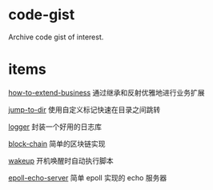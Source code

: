 # code-gist
Archive code gist of interest.

# items

[how-to-extend-business](./Cpp/how-to-extend-business) 通过继承和反射优雅地进行业务扩展

[jump-to-dir](./Shell/jump-to-dir) 使用自定义标记快速在目录之间跳转 

[logger](./Python/logger) 封装一个好用的日志库

[block-chain](./Go/block-chain) 简单的区块链实现

[wakeup](./Shell/wakeup) 开机唤醒时自动执行脚本

[epoll-echo-server](./Cpp/epoll-echo-server) 简单 epoll 实现的 echo 服务器
